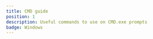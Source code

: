 ```yaml
---
title: CMD guide
position: 1
description: Useful commands to use on CMD.exe prompts
badge: Windows
---
```


